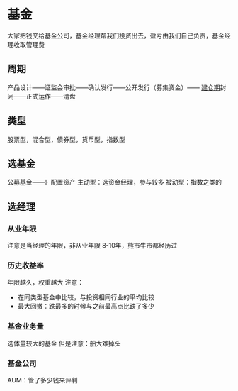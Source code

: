 # 基金
大家把钱交给基金公司，基金经理帮我们投资出去，盈亏由我们自己负责，基金经理收取管理费
## 周期
产品设计——证监会审批——确认发行——公开发行（募集资金）—— [建仓期](https://www.zhihu.com/search?q=%E5%BB%BA%E4%BB%93%E6%9C%9F&search_source=Entity&hybrid_search_source=Entity&hybrid_search_extra=%7B%22sourceType%22%3A%22answer%22%2C%22sourceId%22%3A830614058%7D)封闭——正式运作——清盘
## 类型
股票型，混合型，债券型，货币型，指数型
## 选基金
公募基金——》配置资产
主动型：选资金经理，参与较多
被动型：指数之类的
## 选经理
### 从业年限
注意是当经理的年限，非从业年限
8-10年，熊市牛市都经历过
### 历史收益率
年限越久，权重越大
注意：
* 在同类型基金中比较，与投资相同行业的平均比较
* 最大回撤：跌最多的时候与之前最高点比跌了多少
### 基金业务量
选体量较大的基金
但是注意：船大难掉头
### 基金公司
AUM：管了多少钱来评判
